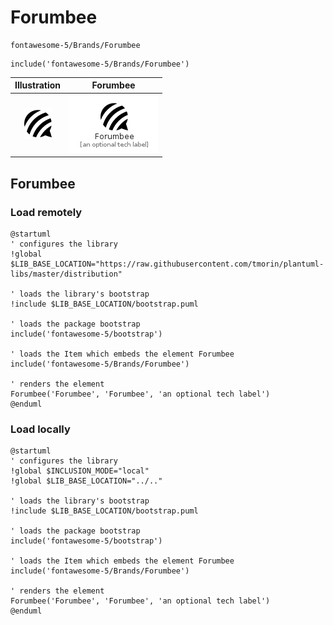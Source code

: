 # Forumbee


```text
fontawesome-5/Brands/Forumbee
```

```text
include('fontawesome-5/Brands/Forumbee')
```



| Illustration | Forumbee |
| :---: | :---: |
| ![illustration for Illustration](../../fontawesome-5/Brands/Forumbee.png) | ![illustration for Forumbee](../../fontawesome-5/Brands/Forumbee.Local.png) |




## Forumbee

### Load remotely
```plantuml
@startuml
' configures the library
!global $LIB_BASE_LOCATION="https://raw.githubusercontent.com/tmorin/plantuml-libs/master/distribution"

' loads the library's bootstrap
!include $LIB_BASE_LOCATION/bootstrap.puml

' loads the package bootstrap
include('fontawesome-5/bootstrap')

' loads the Item which embeds the element Forumbee
include('fontawesome-5/Brands/Forumbee')

' renders the element
Forumbee('Forumbee', 'Forumbee', 'an optional tech label')
@enduml
```

### Load locally
```plantuml
@startuml
' configures the library
!global $INCLUSION_MODE="local"
!global $LIB_BASE_LOCATION="../.."

' loads the library's bootstrap
!include $LIB_BASE_LOCATION/bootstrap.puml

' loads the package bootstrap
include('fontawesome-5/bootstrap')

' loads the Item which embeds the element Forumbee
include('fontawesome-5/Brands/Forumbee')

' renders the element
Forumbee('Forumbee', 'Forumbee', 'an optional tech label')
@enduml
```

